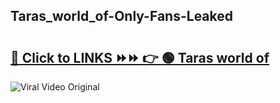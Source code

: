
 ## Taras_world_of-Only-Fans-Leaked

# <h2><a href="https://clipsfans.com/Taras_world_of&ref=git">🔗 Click to LINKS ⏩⏩ 👉 🟢 Taras world of </a></h2>

<a href="https://clipsfans.com/Taras_world_of&ref=git" rel="nofollow" data-target="animated-image.originalLink"><img src="https://i.ibb.co.com/xMMVF88/686577567.gif" alt="Viral Video Original" style="max-width: 100%; display: inline-block;" data-target="animated-image.originalImage"></a>
